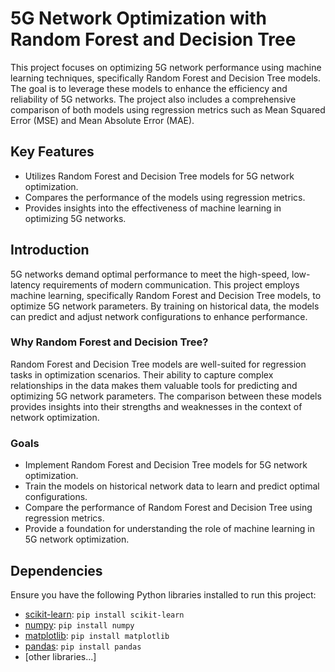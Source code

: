 # 5G Network Optimization with Random Forest and Decision Tree

This project focuses on optimizing 5G network performance using machine learning techniques, specifically Random Forest and Decision Tree models. The goal is to leverage these models to enhance the efficiency and reliability of 5G networks. The project also includes a comprehensive comparison of both models using regression metrics such as Mean Squared Error (MSE) and Mean Absolute Error (MAE).

## Key Features
- Utilizes Random Forest and Decision Tree models for 5G network optimization.
- Compares the performance of the models using regression metrics.
- Provides insights into the effectiveness of machine learning in optimizing 5G networks.

## Introduction

5G networks demand optimal performance to meet the high-speed, low-latency requirements of modern communication. This project employs machine learning, specifically Random Forest and Decision Tree models, to optimize 5G network parameters. By training on historical data, the models can predict and adjust network configurations to enhance performance.

### Why Random Forest and Decision Tree?

Random Forest and Decision Tree models are well-suited for regression tasks in optimization scenarios. Their ability to capture complex relationships in the data makes them valuable tools for predicting and optimizing 5G network parameters. The comparison between these models provides insights into their strengths and weaknesses in the context of network optimization.

### Goals

- Implement Random Forest and Decision Tree models for 5G network optimization.
- Train the models on historical network data to learn and predict optimal configurations.
- Compare the performance of Random Forest and Decision Tree using regression metrics.
- Provide a foundation for understanding the role of machine learning in 5G network optimization.

## Dependencies

Ensure you have the following Python libraries installed to run this project:

- [scikit-learn](https://scikit-learn.org/stable/): `pip install scikit-learn`
- [numpy](https://numpy.org/): `pip install numpy`
- [matplotlib](https://matplotlib.org/): `pip install matplotlib`
- [pandas](https://pandas.pydata.org/): `pip install pandas`
- [other libraries...]

